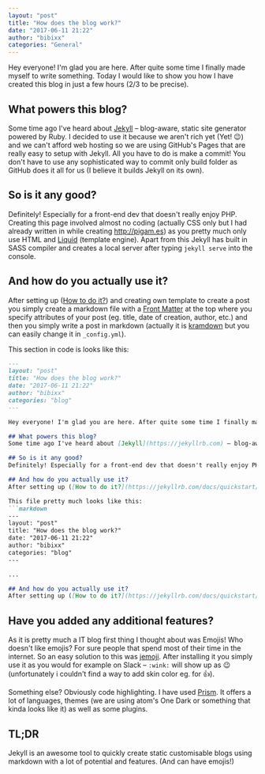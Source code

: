 ```yaml
---
layout: "post"
title: "How does the blog work?"
date: "2017-06-11 21:22"
author: "bibixx"
categories: "General"
---
```


Hey everyone! I'm glad you are here. After quite some time I finally made myself to write something. Today I would like to show you how I have created this blog in just a few hours (2/3 to be precise).

## What powers this blog?
Some time ago I've heard about [Jekyll](https://jekyllrb.com) – blog-aware, static site generator powered by Ruby. I decided to use it because we aren't rich yet (Yet! :wink:) and we can't afford web hosting so we are using GitHub's Pages that are really easy to setup with Jekyll. All you have to do is make a commit! You don't have to use any sophisticated way to commit only build folder as GitHub does it all for us (I believe it builds Jekyll on its own).

## So is it any good?
Definitely! Especially for a front-end dev that doesn't really enjoy PHP. Creating this page involved almost no coding (actually CSS only but I had already written in while creating <http://pigam.es>) as you pretty much only use HTML and [Liquid](https://github.com/Shopify/liquid/wiki) (template engine). Apart from this Jekyll has built in SASS compiler and creates a local server after typing `jekyll serve` into the console.

## And how do you actually use it?
After setting up ([How to do it?](https://jekyllrb.com/docs/quickstart/)) and creating own template to create a post you simply create a markdown file with a [Front Matter](https://jekyllrb.com/docs/frontmatter/) at the top where you specify attributes of your post (eg. title, date of creation, author, etc.) and then you simply write a post in markdown (actually it is [kramdown](https://kramdown.gettalong.org/) but you can easily change it in `_config.yml`).

This section in code is looks like this:
```markdown
---
layout: "post"
title: "How does the blog work?"
date: "2017-06-11 21:22"
author: "bibixx"
categories: "blog"
---

Hey everyone! I'm glad you are here. After quite some time I finally made myself to write something.

## What powers this blog?
Some time ago I've heard about [Jekyll](https://jekyllrb.com) – blog-aware, static site generator powered by Ruby. I decided to use it because we aren't rich yet (Yet! :wink:) and we can't afford web hosing so we are using GitHub's Pages that are really easy to setup with Jekyll. All you have to do is make a commit! You don't have to use any sophisticated way to commit only build folder as GitHub does it all for us (I believe it builds Jekyll on its own).

## So is it any good?
Definitely! Especially for a front-end dev that doesn't really enjoy PHP. Creating this page involved almost no coding (actually CSS only but I had already written in while creating <http://pigam.es>) as you pretty much only use HTML and [Liquid](https://github.com/Shopify/liquid/wiki) (template engine). Apart from this Jekyll has built in SASS compiler and creates a local server after typing `jekyll serve` into the console.

## And how do you actually use it?
After setting up ([How to do it?](https://jekyllrb.com/docs/quickstart/)) and creating own template to create a post you simply create a markdown file with a [Front Matter](https://jekyllrb.com/docs/frontmatter/) at the top where you specify attributes of your post (eg. title, date of creation, author, etc.) and then you simply write a post in markdown (actually it is [kramdown](https://kramdown.gettalong.org/) but you can easily change it in `_config.yml`).

This file pretty much looks like this:
```markdown
---
layout: "post"
title: "How does the blog work?"
date: "2017-06-11 21:22"
author: "bibixx"
categories: "blog"
---

...

## And how do you actually use it?
After setting up ([How to do it?](https://jekyllrb.com/docs/quickstart/)) and creating own template to create a post you simply create a markdown file with a [Front Matter](https://jekyllrb.com/docs/frontmatter/) at the top where you specify attributes of your post (eg. title, date of creation, author, etc.) and then you simply write a post in markdown (actually it is [kramdown](https://kramdown.gettalong.org/) but you can easily change it in `_config.yml`).
```

## Have you added any additional features?
As it is pretty much a IT blog first thing I thought about was Emojis! Who doesn't like emojis? For sure people that spend most of their time in the internet. So an easy solution to this was [jemoji](https://github.com/jekyll/jemoji). After installing it you simply use it as you would for example on Slack – `:wink:` will show up as :wink: (unfortunately i couldn't find a way to add skin color eg. for :+1:).

Something else? Obviously code highlighting. I have used [Prism](http://prismjs.com/). It offers a lot of languages, themes (we are using atom's One Dark or something that kinda looks like it) as well as some plugins.

## TL;DR
Jekyll is an awesome tool to quickly create static customisable blogs using markdown with a lot of potential and features. (And can have emojis!)
